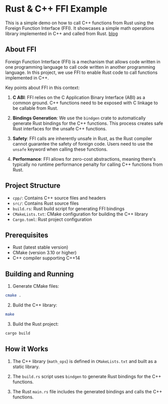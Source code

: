 # Rust & C++ FFI Example

This is a simple demo on how to call C++ functions from Rust using the Foreign Function Interface (FFI). It showcases a simple math operations library implemented in C++ and called from Rust. [blog](https://rumbleftw.github.io/posts/ffi-basics-in-rust/)

## About FFI

Foreign Function Interface (FFI) is a mechanism that allows code written in one programming language to call code written in another programming language. In this project, we use FFI to enable Rust code to call functions implemented in C++.

Key points about FFI in this context:

1. **C ABI**: FFI relies on the C Application Binary Interface (ABI) as a common ground. C++ functions need to be exposed with C linkage to be callable from Rust.

2. **Bindings Generation**: We use the `bindgen` crate to automatically generate Rust bindings for the C++ functions. This process creates safe Rust interfaces for the unsafe C++ functions.

3. **Safety**: FFI calls are inherently unsafe in Rust, as the Rust compiler cannot guarantee the safety of foreign code. Users need to use the `unsafe` keyword when calling these functions.

4. **Performance**: FFI allows for zero-cost abstractions, meaning there's typically no runtime performance penalty for calling C++ functions from Rust.

## Project Structure

- `cpp/`: Contains C++ source files and headers
- `src/`: Contains Rust source files
- `build.rs`: Rust build script for generating FFI bindings
- `CMakeLists.txt`: CMake configuration for building the C++ library
- `Cargo.toml`: Rust project configuration

## Prerequisites

- Rust (latest stable version)
- CMake (version 3.10 or higher)
- C++ compiler supporting C++14

## Building and Running

1. Generate CMake files:

```bash
cmake .
```

2. Build the C++ library:

```bash
make
```

3. Build the Rust project:

```bash
cargo build
```


## How it Works

1. The C++ library (`math_ops`) is defined in `CMakeLists.txt` and built as a static library.

2. The `build.rs` script uses `bindgen` to generate Rust bindings for the C++ functions.

3. The Rust `main.rs` file includes the generated bindings and calls the C++ functions.
